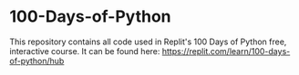 # 100-Days-of-Python
This repository contains all code used in Replit's 100 Days of Python free, interactive course. It can be found here: https://replit.com/learn/100-days-of-python/hub

